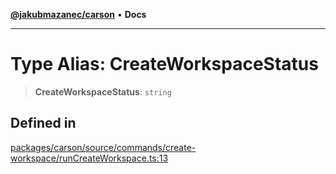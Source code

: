 [**@jakubmazanec/carson**](../README.md) • **Docs**

---

# Type Alias: CreateWorkspaceStatus

> **CreateWorkspaceStatus**: `string`

## Defined in

[packages/carson/source/commands/create-workspace/runCreateWorkspace.ts:13](https://github.com/jakubmazanec/tools/blob/eb8c22844f0a0aa0874efeab93afc2bd96c269e6/packages/carson/source/commands/create-workspace/runCreateWorkspace.ts#L13)
